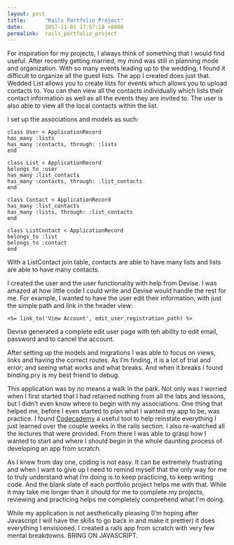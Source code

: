 ```yaml
---
layout: post
title:      "Rails Portfolio Project"
date:       2017-11-01 17:57:18 +0000
permalink:  rails_portfolio_project
---
```



For inspiration for my projects, I always think of something that I would find useful. After recently getting married, my mind was still in planning mode and organization. With so many events leading up to the wedding, I found it difficult to organize all the guest lists. The app I created does just that. Wedded List allows you to create lists for events which allows you to upload contacts to. You can then view all the contacts individually which lists their contact information as well as all the events they are invited to. The user is also able to view all the local contacts within the list. 

I set up the associations and models as such:

```
class User < ApplicationRecord
has_many :lists
has_many :contacts, through: :lists
end

class List < ApplicationRecord
belongs_to :user
has_many :list_contacts
has_many :contacts, through: :list_contacts
end

class Contact < ApplicationRecord
has_many :list_contacts
has_many :lists, through: :list_contacts
end

class ListContact < ApplicationRecord
belongs_to :list
belongs_to :contact
end

```

With a ListContact join table, contacts are able to have many lists and lists are able to have many contacts.

I created the user and the user functionality with help from Devise. I was amazed at how little code I could write and Devise would handle the rest for me. For example, I wanted to have the user edit their information, with just the simple path and link in the header view:
```
<%= link_to('View Account', edit_user_registration_path) %>
```

Devise generated a complete edit user page with teh ability to edit email, password and to cancel the account.

After setting up the models and migrations I was able to focus on views, links and having the correct routes. As I’m finding, it is a lot of trial and error; and seeing what works and what breaks. And when it breaks I found binding.pry is my best friend to debug.

This application was by no means a walk in the park. Not only was I worried when I first started that I had retained nothing from all the labs and lessons, but I didn’t even know where to begin with my associations. One thing that helped me, before I even started to plan what I wanted my app to be, was practice. I found [Codecademy](https://www.codecademy.com/) a useful tool to help reinstate everything I just learned over the couple weeks in the rails section. I also re-watched all the lectures that were provided. From there I was able to grasp how I wanted to start and where I should begin in the whole daunting process of developing an app from scratch. 

As I knew from day one, coding is not easy. It can be extremely frustrating and when I want to give up I need to remind myself that the only way for me to truly understand what I’m doing is to keep practicing, to keep writing code. And the blank slate of each portfolio project helps me with that. While it may take me longer than it should for me to complete my projects, reviewing and practicing helps me completely comprehend what I'm doing. 

While my application is not aesthetically pleasing (I’m hoping after Javascript I will have the skills to go back in and make it prettier) it does everything I envisioned. I created a rails app from scratch with very few mental breakdowns. BRING ON JAVASCRIPT.

